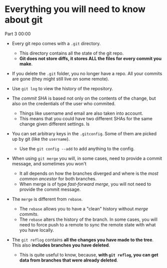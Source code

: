 # Everything you will need to know about git

Part 3 00:00

-   Every git repo comes with a `.git` directory.

    -   This directory contains all the state of the git repo.
    -   **Git does not store diffs, it stores ALL the files for every commit you make**.

-   If you delete the `.git` folder, you no longer have a repo. All your commits are gone (they might still live on some
    remote).
-   Use `git log` to view the history of the repository.

-   The _commit SHA_ is based not only on the contents of the change, but also on the credentials of the user who
    commited.

    -   Things like username and email are also taken into account.
    -   This means that you could have two different SHAs for the same change given different settings.
        ls

-   You can set arbitrary keys in the `.gitconfig`. Some of them are picked up by git (like the `username`).

    -   Use the `git config --add` to add anything to the config.

-   When using `git merge` you will, in some cases, need to provide a commit message, and sometimes you won't

    -   It all depends on how the branches diverged and where is the _most common ancestor_ for both branches.
    -   When merge is of type _fast-forward merge_, you will not need to provide the commit message.

-   The `merge` is different from `rebase`.

    -   The `rebase` allows you to have a "clean" history without _merge commits_.
    -   The `rebase` alters the history of the branch. In some cases, you will need to force push to a remote to sync the
        remote state with what you have locally.

-   The `git reflog` contains **all the changes you have made to the tree**. This also **includes branches you have
    deleted**.
    -   This is quite useful to know, because, **with `git reflog`, you can get data from branches that were already deleted**.
